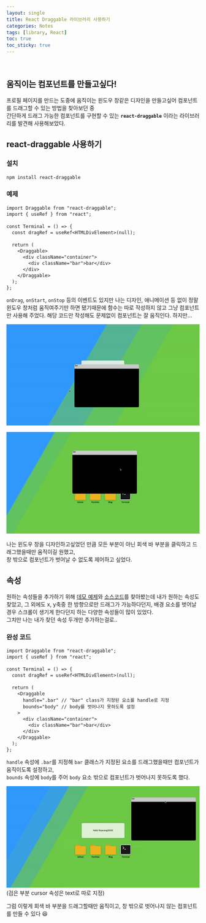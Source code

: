 ```yaml
---
layout: single
title: React Draggable 라이브러리 사용하기
categories: Notes
tags: [library, React]
toc: true
toc_sticky: true
---
```


<br/>

## 움직이는 컴포넌트를 만들고싶다!

프로필 페이지를 만드는 도중에 움직이는 윈도우 창같은 디자인을 만들고싶어 컴포넌트를 드래그할 수 있는 방법을 찾아보던 중<br/>
간단하게 드래그 가능한 컴포넌트를 구현할 수 있는 **`react-draggable`** 이라는 라이브러리를 발견해 사용해보았다.

## react-draggable 사용하기

### 설치

```zsh
npm install react-draggable
```

### 예제

```tsx
import Draggable from "react-draggable";
import { useRef } from "react";

const Terminal = () => {
  const dragRef = useRef<HTMLDivElement>(null);

  return (
    <Draggable>
      <div className="container">
        <div className="bar">bar</div>
      </div>
    </Draggable>
  );
};
```

`onDrag`, `onStart`, `onStop` 등의 이벤트도 있지만 나는 디자인, 애니메이션 등 없이 정말 윈도우 창처럼 움직여주기만 하면 됐기때문에 함수는 따로 작성하지 않고 그냥 컴포넌트만 사용해 주었다. 해당 코드만 작성해도 문제없이 컴포넌트는 잘 움직인다. 하지만...

![](/images/2023-04-08-react-draggable/1.gif)

![](/images/2023-04-08-react-draggable/2.gif)

나는 윈도우 창을 디자인하고싶었던 만큼 모든 부분이 아닌 회색 바 부분을 클릭하고 드래그했을때만 움직이길 원했고,<br/>
창 밖으로 컴포넌트가 벗어날 수 없도록 제어하고 싶었다.<br/>

## 속성

원하는 속성들을 추가하기 위해 [데모 예제](http://react-grid-layout.github.io/react-draggable/example/)와 [소스코드](https://github.com/react-grid-layout/react-draggable/blob/master/example/example.js)를 찾아봤는데 내가 원하는 속성도 찾았고, 그 외에도 x, y축중 한 방향으로만 드래그가 가능하다던지, 배경 요소를 벗어날 경우 스크롤이 생기게 한다던지 하는 다양한 속성들이 많이 있었다.<br/>
그치만 나는 내가 찾던 속성 두개만 추가하는걸로..

### 완성 코드

```tsx
import Draggable from "react-draggable";
import { useRef } from "react";

const Terminal = () => {
  const dragRef = useRef<HTMLDivElement>(null);

  return (
    <Draggable
      handle=".bar" // "bar" class가 지정된 요소를 handle로 지정
      bounds="body" // body를 벗어나지 못하도록 설정
    >
      <div className="container">
        <div className="bar">bar</div>
      </div>
    </Draggable>
  );
};
```

`handle` 속성에 `.bar`를 지정해 `bar` 클래스가 지정된 요소를 드래그했을때만 컴포넌트가 움직이도록 설정하고,<br/>
`bounds` 속성에 `body`를 주어 `body` 요소 밖으로 컴포넌트가 벗어나지 못하도록 했다.

![](/images/2023-04-08-react-draggable/3.gif)
(검은 부분 cursor 속성은 text로 따로 지정)

그럼 이렇게 회색 바 부분을 드래그할때만 움직이고, 창 밖으로 벗어나지 않는 컴포넌트를 만들 수 있다 😆
